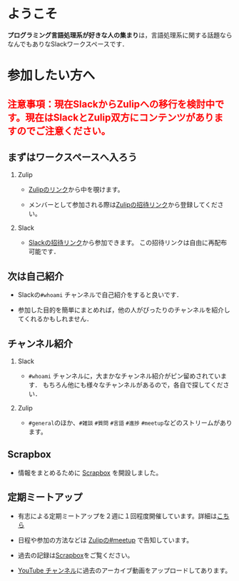 # ようこそ

**プログラミング言語処理系が好きな人の集まり**は，言語処理系に関する話題ならなんでもありなSlackワークスペースです．

# 参加したい方へ

## <span style="color: red; ">注意事項：現在SlackからZulipへの移行を検討中です。現在はSlackとZulip双方にコンテンツがありますのでご注意ください。</span>

## まずはワークスペースへ入ろう

1. Zulip

    - [Zulipのリンク](https://prog-lang-sys-ja.zulipchat.com/)から中を覗けます。

    - メンバーとして参加される際は[Zulipの招待リンク](https://prog-lang-sys-ja.zulipchat.com/join/4cbjznglafocvwpeh5r76cqy/)から登録してください。

2. Slack

    - [Slackの招待リンク](https://prog-lang-sys-ja.slack.com/join/shared_invite/enQtNjg2NDgxMjIwMTMzLTM1NDA1NTZiZTQxMjZiNWYwZTY1MTFkYzM3YmNmMDM4YmRlZDU5Njc3ZTJlNzQ5MmEwYTk0YjdjNWUyMTZhMjQ)から参加できます。
    この招待リンクは自由に再配布可能です．

## 次は自己紹介

- Slackの``#whoami`` チャンネルで自己紹介をすると良いです．

- 参加した目的を簡単にまとめれば，他の人がぴったりのチャンネルを紹介してくれるかもしれません．

## チャンネル紹介

1. Slack

    - ``#whoami`` チャンネルに，大まかなチャンネル紹介がピン留めされています．
    もちろん他にも様々なチャンネルがあるので，各自で探してください．

2. Zulip

    - ``#general``のほか、``#雑談`` ``#質問`` ``#言語`` ``#進捗`` ``#meetup``などのストリームがあります。

## Scrapbox

- 情報をまとめるために [Scrapbox](https://scrapbox.io/prog-lang-sys-ja/) を開設しました。

## 定期ミートアップ

- 有志による定期ミートアップを２週に１回程度開催しています。詳細は[こちら](meetup.md)

- 日程や参加の方法などは [Zulipの#meetup](https://prog-lang-sys-ja.zulipchat.com/#narrow/stream/344423-meetup) で告知しています。

- 過去の記録は[Scrapbox](https://scrapbox.io/prog-lang-sys-ja/%E5%AE%9A%E6%9C%9F%E3%83%9F%E3%83%BC%E3%83%88%E3%82%A2%E3%83%83%E3%83%97)をご覧ください。

- [YouTube チャンネル](https://www.youtube.com/channel/UCgb02BlIypK-283D46-C3lw)に過去のアーカイブ動画をアップロードしてあります。
